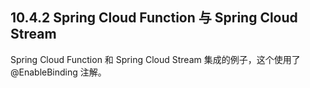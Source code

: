 ## 10.4.2 Spring Cloud Function 与 Spring Cloud Stream

Spring Cloud Function 和 Spring Cloud Stream 集成的例子，这个使用了 @EnableBinding 注解。